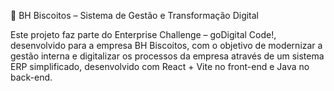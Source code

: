 🍪 BH Biscoitos – Sistema de Gestão e Transformação Digital

Este projeto faz parte do Enterprise Challenge – goDigital Code!, desenvolvido para a empresa BH Biscoitos, com o objetivo de modernizar a gestão interna e digitalizar os processos da empresa através de um sistema ERP simplificado, desenvolvido com React + Vite no front-end e Java no back-end.
